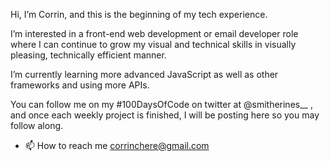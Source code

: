 Hi, I’m Corrin, and this is the beginning of my tech experience. 

I’m interested in a front-end web development or email developer role where I can continue to grow my visual and technical skills in visually pleasing, technically efficient manner. 

I’m currently learning more advanced JavaScript as well as other frameworks and using more APIs. 

You can follow me on my #100DaysOfCode on twitter at @smitherines__ , and once each weekly project is finished, I will be posting here so you may follow along. 

- 📫 How to reach me corrinchere@gmail.com 


